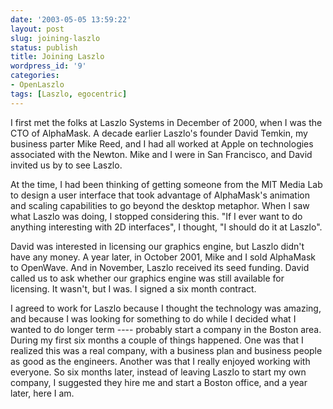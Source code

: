 ```yaml
---
date: '2003-05-05 13:59:22'
layout: post
slug: joining-laszlo
status: publish
title: Joining Laszlo
wordpress_id: '9'
categories:
- OpenLaszlo
tags: [Laszlo, egocentric]
---
```


I first met the folks at Laszlo Systems in December of 2000, when I was the CTO of AlphaMask.  A decade earlier Laszlo's founder David Temkin, my business parter Mike Reed, and I had all worked at Apple on technologies associated with the Newton.  Mike and I were in San Francisco, and David invited us by to see Laszlo.

At the time, I had been thinking of getting someone from the MIT Media Lab to design a user interface that took advantage of AlphaMask's animation and scaling capabilities to go beyond the desktop metaphor.  When I saw what Laszlo was doing, I stopped considering this.  "If I ever want to do anything interesting with 2D interfaces", I thought, "I should do it at Laszlo".

David was interested in licensing our graphics engine, but Laszlo didn't have any money.  A year later, in October 2001, Mike and I sold AlphaMask to OpenWave.  And in November, Laszlo received its seed funding.  David called us to ask whether our graphics engine was still available for licensing.  It wasn't, but I was.  I signed a six month contract.

I agreed to work for Laszlo because I thought the technology was amazing, and because I was looking for something to do while I decided what I wanted to do longer term ---- probably start a company in the Boston area.  During my first six months a couple of things happened.  One was that I realized this was a real company, with a business plan and business people as good as the engineers.  Another was that I really enjoyed working with everyone.  So six months later, instead of leaving Laszlo to start my own company, I suggested they hire me and start a Boston office, and a year later, here I am.
